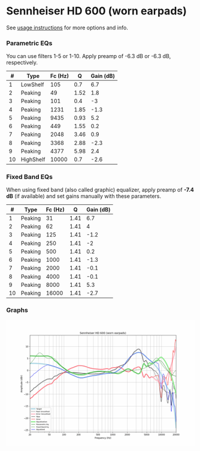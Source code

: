 # Sennheiser HD 600 (worn earpads)
See [usage instructions](https://github.com/jaakkopasanen/AutoEq#usage) for more options and info.

### Parametric EQs
You can use filters 1-5 or 1-10. Apply preamp of -6.3 dB or -6.3 dB, respectively.

|   # | Type      |   Fc (Hz) |    Q |   Gain (dB) |
|-----|-----------|-----------|------|-------------|
|   1 | LowShelf  |       105 | 0.7  |         6.7 |
|   2 | Peaking   |        49 | 1.52 |         1.8 |
|   3 | Peaking   |       101 | 0.4  |        -3   |
|   4 | Peaking   |      1231 | 1.85 |        -1.3 |
|   5 | Peaking   |      9435 | 0.93 |         5.2 |
|   6 | Peaking   |       449 | 1.55 |         0.2 |
|   7 | Peaking   |      2048 | 3.46 |         0.9 |
|   8 | Peaking   |      3368 | 2.88 |        -2.3 |
|   9 | Peaking   |      4377 | 5.98 |         2.4 |
|  10 | HighShelf |     10000 | 0.7  |        -2.6 |

### Fixed Band EQs
When using fixed band (also called graphic) equalizer, apply preamp of **-7.4 dB** (if available) and set gains manually with these parameters.

|   # | Type    |   Fc (Hz) |    Q |   Gain (dB) |
|-----|---------|-----------|------|-------------|
|   1 | Peaking |        31 | 1.41 |         6.7 |
|   2 | Peaking |        62 | 1.41 |         4   |
|   3 | Peaking |       125 | 1.41 |        -1.2 |
|   4 | Peaking |       250 | 1.41 |        -2   |
|   5 | Peaking |       500 | 1.41 |         0.2 |
|   6 | Peaking |      1000 | 1.41 |        -1.3 |
|   7 | Peaking |      2000 | 1.41 |        -0.1 |
|   8 | Peaking |      4000 | 1.41 |        -0.1 |
|   9 | Peaking |      8000 | 1.41 |         5.3 |
|  10 | Peaking |     16000 | 1.41 |        -2.7 |

### Graphs
![](./Sennheiser%20HD%20600%20(worn%20earpads).png)
